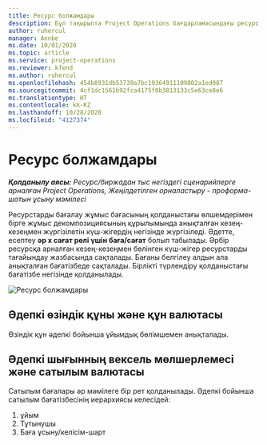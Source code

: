 ```yaml
---
title: Ресурс болжамдары
description: Бұл тақырыпта Project Operations бағдарламасындағы ресурс бағалауларының есептелу жолы туралы ақпарат берілген.
author: ruhercul
manager: Annbe
ms.date: 10/01/2020
ms.topic: article
ms.service: project-operations
ms.reviewer: kfend
ms.author: ruhercul
ms.openlocfilehash: 454b8931db53739a7bc19364911109802a1ed087
ms.sourcegitcommit: 4cf1dc1561b92fca4175f0b3813133c5e63ce8e6
ms.translationtype: HT
ms.contentlocale: kk-KZ
ms.lasthandoff: 10/28/2020
ms.locfileid: "4127374"
---
```

# <a name="resource-estimates"></a>Ресурс болжамдары

_**Қолданылу аясы:** Ресурс/биржадан тыс негіздегі сценарийлерге арналған Project Operations, Жеңілдетілген орналастыру - проформа-шотын ұсыну мәмілесі_

Ресурстарды бағалау жұмыс бағасының қолданыстағы өлшемдерімен бірге жұмыс декомпозициясының құрылымында анықталған кезең-кезеңмен жүргізілетін күш-жігердің негізінде жүргізіледі. Әдетте, есептеу **әр x сағат рөлі үшін баға/сағат** болып табылады. Әрбір ресурсқа арналған кезең-кезеңмен бөлінген күш-жігер ресурстарды тағайындау жазбасында сақталады. Бағаны белгілеу алдын ала анықталған бағатізбеде сақталады. Бірлікті түрлендіру қолданыстағы бағатізбе негізінде қолданылады.

![Ресурс болжамдары](./media/navigation12.png)

## <a name="default-cost-price-and-cost-currency"></a>Әдепкі өзіндік құны және құн валютасы

Өзіндік құн әдепкі бойынша ұйымдық бөлімшемен анықталады.

## <a name="default-bill-rate-and-sales-currency"></a>Әдепкі шығынның вексель мөлшерлемесі және сатылым валютасы

Сатылым бағалары әр мәмілеге бір рет қолданылады. Әдепкі бойынша сатылым бағатізбесінің иерархиясы келесідей:

1. ұйым
2. Тұтынушы
3. Баға ұсыну/келісім-шарт
